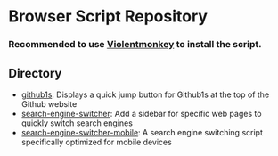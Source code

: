 # Browser Script Repository

### Recommended to use [Violentmonkey](https://violentmonkey.github.io/get-it/) to install the script.

##  Directory
- [github1s](github1s.user.js): Displays a quick jump button for Github1s at the top of the Github website   
- [search-engine-switcher](search-engine-switcher.user.js): Add a sidebar for specific web pages to quickly switch search engines
- [search-engine-switcher-mobile](search-engine-switcher-mobile.user.js): A search engine switching script specifically optimized for mobile devices
